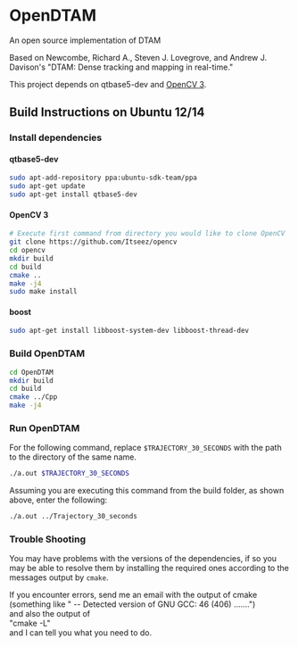 OpenDTAM
========

An open source implementation of DTAM

Based on Newcombe, Richard A., Steven J. Lovegrove, and Andrew J. Davison's "DTAM: Dense tracking and mapping in real-time."

This project depends on qtbase5-dev and [OpenCV 3](https://github.com/Itseez/opencv "OpenCV").

## Build Instructions on Ubuntu 12/14

### Install dependencies

#### qtbase5-dev

```bash
sudo apt-add-repository ppa:ubuntu-sdk-team/ppa
sudo apt-get update
sudo apt-get install qtbase5-dev
```

#### OpenCV 3

```bash
# Execute first command from directory you would like to clone OpenCV
git clone https://github.com/Itseez/opencv
cd opencv
mkdir build
cd build
cmake ..
make -j4
sudo make install
```

#### boost

```bash
sudo apt-get install libboost-system-dev libboost-thread-dev
```

### Build OpenDTAM
```bash
cd OpenDTAM
mkdir build
cd build
cmake ../Cpp
make -j4
````

### Run OpenDTAM
For the following command, replace `$TRAJECTORY_30_SECONDS` with the path to the directory of the same name.
```bash
./a.out $TRAJECTORY_30_SECONDS
```
Assuming you are executing this command from the build folder, as shown above, enter the following:
```bash
./a.out ../Trajectory_30_seconds
```

### Trouble Shooting

You may have problems with the versions of the dependencies, if so you may be able to resolve them by installing the required ones according to the messages output by `cmake`.

If you encounter errors, send me an email with the output of cmake (something like " -- Detected version of GNU GCC: 46 (406) .......")  
and also the output of   
"cmake -L"  
and I can tell you what you need to do.
